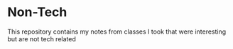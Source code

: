 # Non-Tech
This repository contains my notes from classes I took that were interesting but are not tech related
